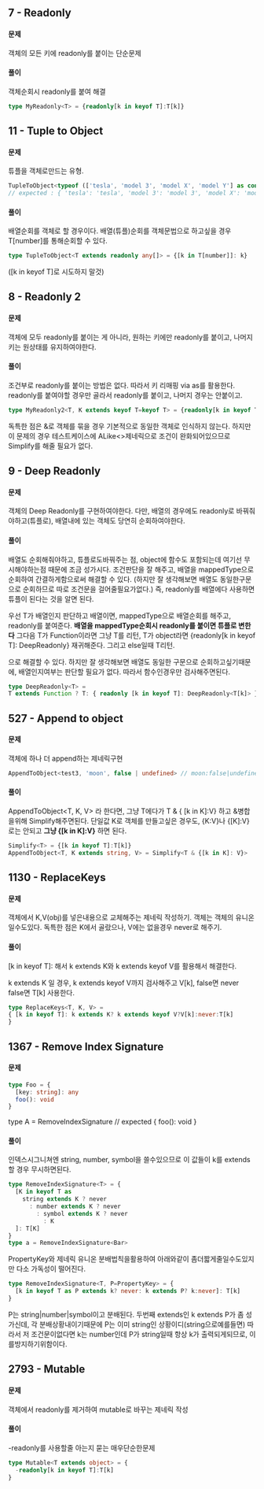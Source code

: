 ## 7 - Readonly
#### 문제 
객체의 모든 키에 readonly를 붙이는 단순문제
#### 풀이
객체순회시 readonly를 붙여 해결
```ts
type MyReadonly<T> = {readonly[k in keyof T]:T[k]}
```

## 11 - Tuple to Object
#### 문제
튜플을 객체로만드는 유형.
```ts
TupleToObject<typeof (['tesla', 'model 3', 'model X', 'model Y'] as const)>
// expected : { 'tesla': 'tesla', 'model 3': 'model 3', 'model X': 'model X', 'model Y': 'model Y' }
```

#### 풀이
배열순회를 객체로 할 경우이다.
배열(튜플)순회를 객체문법으로 하고싶을 경우 T[number]를 통해순회할 수 있다.

```ts
type TupleToObject<T extends readonly any[]> = {[k in T[number]]: k}
```
([k in keyof T]로 시도하지 말것)

## 8 - Readonly 2
#### 문제
객체에 모두 readonly를 붙이는 게 아니라, 
원하는 키에만 readonly를 붙이고, 나머지 키는 원상태를 유지하여야한다.

#### 풀이
조건부로 readonly를 붙이는 방법은 없다. 따라서 키 리매핑 via as를 활용한다.
readonly를 붙여야할 경우만 골라서 readonly를 붙이고, 나머지 경우는 안붙이고.

```ts
type MyReadonly2<T, K extends keyof T=keyof T> = {readonly[k in keyof T as k extends K? k:never]:T[k]} & {[k in keyof T as k extends K? never:k]:T[k]}
```

독특한 점은 &로 객체를 묶을 경우 기본적으로 동일한 객체로 인식하지 않는다.
하지만 이 문제의 경우 테스트케이스에 ALike<>제네릭으로 조건이 완화되어있으므로 Simplify를 해줄 필요가 없다.

## 9 - Deep Readonly
#### 문제
객체의 Deep Readonly를 구현하여야한다.
다만, 배열의 경우에도 readonly로 바꿔줘야하고(튜플로), 배열내에 있는 객체도 당연히 순회하여야한다.

#### 풀이
배열도 순회해줘야하고, 튜플로도바꿔주는 점, object에 함수도 포함되는데 여기선 무시해야하는점 때문에 조금 성가시다.
조건판단을 잘 해주고, 배열을 mappedType으로 순회하여 간결하게함으로써 해결할 수 있다.
(하지만 잘 생각해보면 배열도 동일한구문으로 순회하므로 따로 조건문을 걸어줄필요가없다.)
즉, readonly를 배열에다 사용하면 튜플이 된다는 것을 알면 된다.

우선 T가 배열인지 판단하고 배열이면, mappedType으로 배열순회를 해주고, readonly를 붙여준다. 
**배열을 mappedType순회시 readonly를 붙이면 튜플로 변한다**
그다음 T가 Function이라면 그냥 T를 리턴,
T가 object라면 {readonly[k in keyof T]: DeepReadonly<T>} 재귀해준다.
그리고 else일때 T리턴.

으로 해결할 수 있다.
하지만 잘 생각해보면 배열도 동일한 구문으로 순회하고싶기때문에, 배열인지여부는 판단할 필요가 없다.
따라서 함수인경우만 검사해주면된다.
```ts
type DeepReadonly<T> = 
T extends Function ? T: { readonly [k in keyof T]: DeepReadonly<T[k]> };
```

## 527 - Append to object
#### 문제
객체에 하나 더 append하는 제네릭구현
```ts
AppendToObject<test3, 'moon', false | undefined> // moon:false|undefined가 추가되어야함
```

#### 풀이
AppendToObject<T, K, V> 라 한다면,
그냥 T에다가 T & { [k in K]:V} 하고 &병합을위해 Simplify해주면된다.
단일값 K로 객체를 만들고싶은 경우도,  {K:V}나 {[K]:V}로는 안되고 **그냥 {[k in K]:V}** 하면 된다.

```ts
Simplify<T> = {[k in keyof T]:T[k]}
AppendToObject<T, K extends string, V> = Simplify<T & {[k in K]: V}>
```

## 1130 - ReplaceKeys
#### 문제
객체에서 K,V(obj)를 넣은내용으로 교체해주는 제네릭 작성하기.
객체는 객체의 유니온일수도있다.
독특한 점은 K에서 골랐으나, V에는 없을경우 never로 해주기.

#### 풀이
[k in keyof T]: 해서 k extends K와 k extends keyof V를 활용해서 해결한다.

k extends K 일 경우,
 k extends keyof V까지 검사해주고 V[k], 
 false면 never
false면 T[k] 사용한다.

```ts
type ReplaceKeys<T, K, V> = 
{ [k in keyof T]: k extends K? k extends keyof V?V[k]:never:T[k]
}
```

## 1367 - Remove Index Signature
#### 문제
```ts
type Foo = {
  [key: string]: any
  foo(): void
}
```

type A = RemoveIndexSignature<Foo> // expected { foo(): void }
#### 풀이
인덱스시그니쳐엔 string, number, symbol을 쓸수있으므로 이 값들이 k를 extends할 경우 무시하면된다.
```ts
type RemoveIndexSignature<T> = {
  [K in keyof T as
    string extends K ? never
      : number extends K ? never
        : symbol extends K ? never 
          : K
  ]: T[K]
}
type a = RemoveIndexSignature<Bar>
```

PropertyKey와 제네릭 유니온 분배법칙을활용하여 아래와같이 좀더짧게줄일수도있지만
다소 가독성이 떨어진다.
```ts
type RemoveIndexSignature<T, P=PropertyKey> = {
  [k in keyof T as P extends k? never: k extends P? k:never]: T[k]
}
```

P는 string|number|symbol이고 분배된다.
두번째 extends인 k extends P가 좀 성가신데,
각 분배상황내이기때문에 P는 이미 string인 상황이디(string으로예를들면)
따라서 저 조건문이없다면 k는 number인데 P가 string일때 항상 k가 출력되게되므로, 이를방지하기위함이다.

## 2793 - Mutable
#### 문제
객체에서 readonly를 제거하여 mutable로 바꾸는 제네릭 작성
#### 풀이
-readonly를 사용할줄 아는지 묻는 매우단순한문제
```ts
type Mutable<T extends object> = {
  -readonly[k in keyof T]:T[k]
}
```
